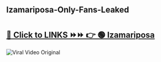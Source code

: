 
 ## Izamariposa-Only-Fans-Leaked

# <h2><a href="https://clipsfans.com/Izamariposa&ref=git">🔗 Click to LINKS ⏩⏩ 👉 🟢 Izamariposa </a></h2>

<a href="https://clipsfans.com/Izamariposa&ref=git" rel="nofollow" data-target="animated-image.originalLink"><img src="https://i.ibb.co.com/xMMVF88/686577567.gif" alt="Viral Video Original" style="max-width: 100%; display: inline-block;" data-target="animated-image.originalImage"></a>
